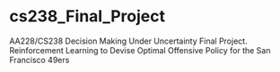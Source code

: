 # cs238_Final_Project
AA228/CS238 Decision Making Under Uncertainty Final Project. 
Reinforcement Learning to Devise Optimal Offensive Policy for the San Francisco 49ers
